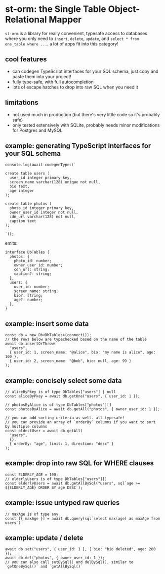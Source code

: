 # st-orm: the Single Table Object-Relational Mapper

`st-orm` is a library for really convenient, typesafe access to databases where you only need to `insert`, `delete`, `update`, and `select * from one_table where ...`. a lot of apps fit into this category!

## cool features

- can codegen TypeScript interfaces for your SQL schema, just copy and paste them into your project!
- fully type-safe, with full autocompletion
- lots of escape hatches to drop into raw SQL when you need it

## limitations

- not used much in production (but there's very little code so it's probably safe)
- only tested extensively with SQLite, probably needs minor modifications for Postgres and MySQL

## example: generating TypeScript interfaces for your SQL schema

```
console.log(await codegenTypes(`

create table users (
  user_id integer primary key,
  screen_name varchar(128) unique not null,
  bio text,
  age integer
);

create table photos (
  photo_id integer primary key,
  owner_user_id integer not null,
  cdn_url varchar(128) not null,
  caption text
);

`));
```

emits:

```
interface DbTables {
  photos: {
    photo_id: number;
    owner_user_id: number;
    cdn_url: string;
    caption?: string;
  },
  users: {
    user_id: number;
    screen_name: string;
    bio?: string;
    age?: number;
  },
}
```

## example: insert some data

```
const db = new Db<DbTables>(connect());
// the rows below are typechecked based on the name of the table
await db.insertOrThrow(
  "users",
  { user_id: 1, screen_name: "@alice", bio: "my name is alice", age: 100 },
  { user_id: 2, screen_name: "@bob", bio: null, age: 99 }
);
```

## example: concisely select some data

```
// aliceByPkey is of type DbTables["users"] | null
const aliceByPkey = await db.getOne("users", { user_id: 1 });

// photosByAlice is of type DbTables["photos"][]
const photosByAlice = await db.getAll("photos", { owner_user_id: 1 });

// you can add sorting criteria as well. all typesafe!
// you can provide an array of `orderBy` columns if you want to sort by multiple columns
const oldestUser = await db.getAll(
  "users",
  {},
  { orderBy: "age", limit: 1, direction: "desc" }
);
```

## example: drop into raw SQL for WHERE clauses

```
const ELDERLY_AGE = 100;
// elderlyUsers is of type DbTables["users"][]
const elderlyUsers = await db.getAllBySql("users", sql`age >= ${ELDERLY_AGE} ORDER BY age DESC`);
```

## example: issue untyped raw queries

```
// maxAge is of type any
const [{ maxAge }] = await db.query(sql`select max(age) as maxAge from users`)
```

## example: update / delete

```
await db.set("users", { user_id: 1 }, { bio: "bio deleted", age: 200 });
await db.del("photos", { owner_user_id: 1 });
// you can also call setBySql() and delBySql(), similar to `getOneBySql()` and `getAllBySql()`
```
